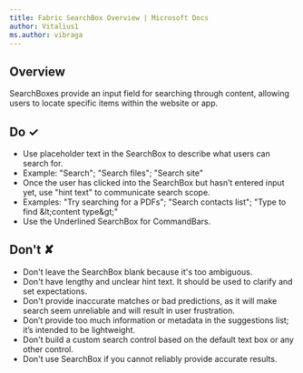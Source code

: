 ```yaml
---
title: Fabric SearchBox Overview | Microsoft Docs
author: Vitalius1
ms.author: vibraga
---
```


## Overview
SearchBoxes provide an input field for searching through content, allowing users to locate specific items within the website or app.



## Do &#10003;
- Use placeholder text in the SearchBox to describe what users can search for.
- Example: &quot;Search&quot;; &quot;Search files&quot;; &quot;Search site&quot;
- Once the user has clicked into the SearchBox but hasn’t entered input yet, use &quot;hint text&quot; to communicate search scope.
- Examples: &quot;Try searching for a PDFs&quot;; &quot;Search contacts list&quot;; &quot;Type to find \&lt;content type\&gt;&quot;
- Use the Underlined SearchBox for CommandBars.


## Don't &#10008;
- Don&#39;t leave the SearchBox blank because it&#39;s too ambiguous.
- Don&#39;t have lengthy and unclear hint text. It should be used to clarify and set expectations.
- Don&#39;t provide inaccurate matches or bad predictions, as it will make search seem unreliable and will result in user frustration.
- Don’t provide too much information or metadata in the suggestions list; it’s intended to be lightweight.
- Don&#39;t build a custom search control based on the default text box or any other control.
- Don&#39;t use SearchBox if you cannot reliably provide accurate results.
